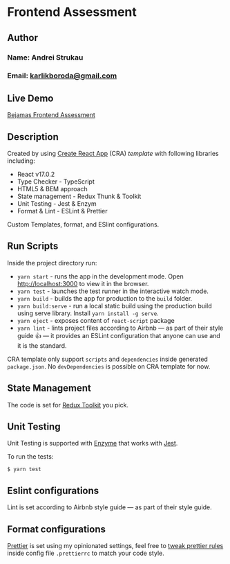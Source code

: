# Frontend Assessment

## Author

### Name: Andrei Strukau

### Email: karlikboroda@gmail.com

## Live Demo

[Bejamas Frontend Assessment](https://bejamas-ft.herokuapp.com/)

## Description

Created by using [Create React App](https://github.com/facebook/create-react-app) (CRA) _template_ with following libraries including:

- React v17.0.2
- Type Checker - TypeScript
- HTML5 & BEM approach
- State management - Redux Thunk & Toolkit
- Unit Testing - Jest & Enzym
- Format & Lint - ESLint & Prettier

Custom Templates, format, and ESlint configurations.

## Run Scripts

Inside the project directory run:

- `yarn start` - runs the app in the development mode. Open [http://localhost:3000](http://localhost:3000) to view it in the browser.
- `yarn test` - launches the test runner in the interactive watch mode.
- `yarn build` - builds the app for production to the `build` folder.
- `yarn build:serve` - run a local static build using the production build using serve library. Install `yarn install -g serve`.
- `yarn eject` - exposes content of `react-script` package
- `yarn lint` - lints project files according to Airbnb — as part of their style guide 👍 — it provides an ESLint configuration that anyone can use and it is the standard.

CRA template only support `scripts` and `dependencies` inside generated `package.json`. No `devDependencies` is possible on CRA template for now.

## State Management

The code is set for [Redux Toolkit](https://medium.com/react-courses/instant-learn-react-redux-toolkit-with-a-simple-minimalistic-example-3c63c296ed65) you pick.

## Unit Testing

Unit Testing is supported with [Enzyme](https://airbnb.io/enzyme/) that works with [Jest](https://github.com/facebook/jest).

To run the tests:

`$ yarn test`

## Eslint configurations

Lint is set according to Airbnb style guide — as part of their style guide.

## Format configurations

[Prettier](https://prettier.io/) is set using my opinionated settings, feel free to [tweak prettier rules](https://prettier.io/docs/en/configuration.html) inside config file `.prettierrc` to match your code style.
